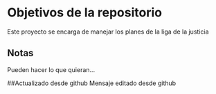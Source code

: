 # Objetivos de la repositorio

Este proyecto se encarga de manejar los planes de la liga de la justicia


## Notas
Pueden hacer lo que quieran...

##Actualizado desde github
Mensaje editado desde github
